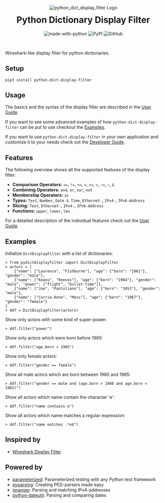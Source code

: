 <p align="center">
    <img src="https://github.com/bytebutcher/python-dict-display-filter/raw/main/images/python_dict_display_filter_logo.png" alt="python_dict_display_filter Logo"/>
</p>
<h1 align="center" style="margin-top: 0px;">Python Dictionary Display Filter</h1>
<div align="center">

![made-with-python](https://img.shields.io/badge/Made%20with-Python-1f425f.svg)
![PyPI](https://img.shields.io/pypi/v/python-dict-display-filter)
![GitHub](https://img.shields.io/github/license/bytebutcher/python-dict-display-filter)
</div>
<br>

Wireshark-like display filter for python dictionaries.

## Setup
```commandline
pip3 install python-dict-display-filter
```

## Usage

The basics and the syntax of the display filter are described in the 
<a href="https://github.com/bytebutcher/python-dict-display-filter/blob/main/docs/USER_GUIDE.md">User Guide</a>.

If you want to see some advanced examples of how ```python-dict-display-filter``` can be put to use checkout the 
<a href="https://github.com/bytebutcher/python-dict-display-filter/blob/main/docs/EXAMPLES.md">Examples</a>.

If you want to use ```python-dict-display-filter``` in your own application and customize it to your needs 
check out the 
<a href="https://github.com/bytebutcher/python-dict-display-filter/blob/main/docs/DEVELOPER_GUIDE.md">Developer Guide</a>.

## Features
The following overview shows all the supported features of the display filter:
* **Comparison Operators:** ```==```, ```!=```, ```<=```, ```<```, ```>=```, ```>```, ```~=```, ```~```, ```&```
* **Combining Operators:** ```and```, ```or```, ```xor```, ```not``` 
* **Membership Operators:** ```in```
* **Types:** ```Text```, ```Number```, ```Date & Time```, ```Ethernet-```, ```IPv4-```, ```IPv6-Address```
* **Slicing:** ```Text```, ```Ethernet-```, ```IPv4-```, ```IPv6-Address```
* **Functions:** ```upper```, ```lower```, ```len```

For a detailed description of the individual features check out the
<a href="https://github.com/bytebutcher/python-dict-display-filter/blob/main/docs/USER_GUIDE.md">User Guide</a>.

## Examples 

Initialize ```DictDisplayFilter``` with a list of dictionaries:
```
> from pydictdisplayfilter import DictDisplayFilter
> actors = [
    {"name": ["Laurence", "Fishburne"], "age": {"born": "1961"}, "gender": "male"},
    {"name": ["Keanu", "Reeves"], "age": {"born": "1964"}, "gender": "male", "power": ["flight", "bullet-time"]},
    {"name": ["Joe", "Pantoliano"], "age": {"born": "1951"}, "gender": "male"},
    {"name": ["Carrie-Anne", "Moss"], "age": {"born": "1967"}, "gender": "female"}
]
> ddf = DictDisplayFilter(actors)
```

Show only actors with some kind of super-power:
```
> ddf.filter("power")
```

Show only actors which were born before 1965:
```
> ddf.filter("age.born < 1965")
```

Show only female actors:
```
> ddf.filter("gender == female")
```

Show all male actors which are born between 1960 and 1965:
```
> ddf.filter("gender == male and (age.born > 1960 and age.born < 1965)")
```

Show all actors which name contain the character 'e':
```
> ddf.filter("name contains e")
```

Show all actors which name matches a regular expression:
```
> ddf.filter("name matches .*e$")
```

## Inspired by

* <a href="https://wiki.wireshark.org/DisplayFilters">Wireshark Display Filter</a>

## Powered by

* <a href="https://github.com/wolever/parameterized">parameterized</a>: Parameterized testing with any Python test framework
* <a href="https://github.com/pyparsing/pyparsing/">pyparsing</a>: Creating PEG-parsers made easy
* <a href="https://github.com/bytebutcher/ipranger/">ipranger</a>: Parsing and matching IPv4-addresses
* <a href="https://pypi.org/project/python-dateutil/">python-dateutil</a>: Parsing and comparing dates 

